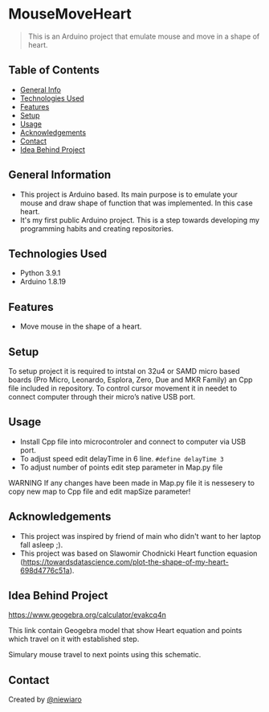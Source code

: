 # MouseMoveHeart
> This is an Arduino project that emulate mouse and move in a shape of heart.

## Table of Contents
* [General Info](#general-information)
* [Technologies Used](#technologies-used)
* [Features](#features)
* [Setup](#setup)
* [Usage](#usage)
* [Acknowledgements](#acknowledgements)
* [Contact](#contact)
* [Idea Behind Project](#idea-behind-project)

## General Information
- This project is Arduino based. Its main purpose is to emulate your mouse and draw shape of function that was implemented. In this case heart.
- It's my first public Arduino project. This is a step towards developing my programming habits and creating repositories.

## Technologies Used
- Python 3.9.1
- Arduino 1.8.19

## Features
- Move mouse in the shape of a heart.

## Setup
To setup project it is required to intstal on 32u4 or SAMD micro based boards (Pro Micro, Leonardo, Esplora, Zero, Due and MKR Family) an Cpp file included in repository. To control cursor movement it in needet to connect computer through their micro’s native USB port.

## Usage
- Install Cpp file into microcontroler and connect to computer via USB port.
- To adjust speed edit delayTime in 6 line.
`#define delayTime 3`
- To adjust number of points edit step parameter in Map.py file

WARNING
If any changes have been made in Map.py file it is nessesery to copy new map to Cpp file and edit mapSize parameter!

## Acknowledgements
- This project was inspired by friend of main who didn't want to her laptop fall asleep ;).
- This project was based on Slawomir Chodnicki Heart function equasion (https://towardsdatascience.com/plot-the-shape-of-my-heart-698d4776c51a).

## Idea Behind Project
https://www.geogebra.org/calculator/evakcq4n

This link contain Geogebra model that show Heart equation and points which travel on it with established step.

Simulary mouse travel to next points using this schematic.

## Contact
Created by [@niewiaro](https://github.com/Niewiaro)